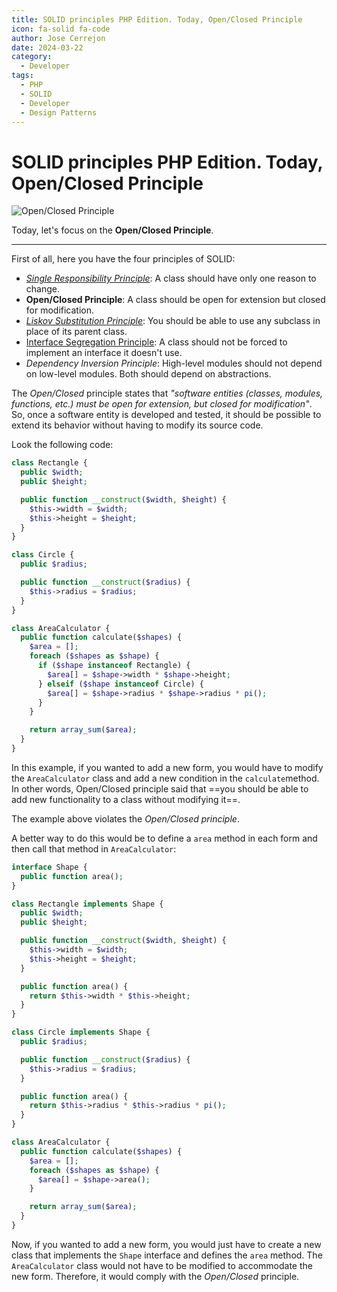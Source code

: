 ```yaml
---
title: SOLID principles PHP Edition. Today, Open/Closed Principle
icon: fa-solid fa-code
author: Jose Cerrejon
date: 2024-03-22
category:
  - Developer
tags:
  - PHP
  - SOLID
  - Developer
  - Design Patterns
---
```

# SOLID principles PHP Edition. Today, Open/Closed Principle

![Open/Closed Principle](/images/2024/03/open_close.jpg "Open/Closed Principle. Generated with AI.")

Today, let's focus on the **Open/Closed Principle**.

- - -

First of all, here you have the four principles of SOLID:

* _[Single Responsibility Principle](https://misapuntesde.com/2024/03/solid_principles_php_edition_single_responsibility_principle.html)_: A class should have only one reason to change.
* **Open/Closed Principle**: A class should be open for extension but closed for modification.
* _[Liskov Substitution Principle](https://misapuntesde.com/2024/04/solid_principles_php_edition_liskov_substitution_principle.html)_: You should be able to use any subclass in place of its parent class.
* [Interface Segregation Principle](https://misapuntesde.com/2024/04/solid_principles_php_edition_interface_segregation_principle.html): A class should not be forced to implement an interface it doesn't use.
* _Dependency Inversion Principle_: High-level modules should not depend on low-level modules. Both should depend on abstractions.

The _Open/Closed_ principle states that _"software entities (classes, modules, functions, etc.) must be open for extension, but closed for modification"_. So, once a software entity is developed and tested, it should be possible to extend its behavior without having to modify its source code.

Look the following code:

```php
class Rectangle {
  public $width;
  public $height;

  public function __construct($width, $height) {
    $this->width = $width;
    $this->height = $height;
  }
}

class Circle {
  public $radius;

  public function __construct($radius) {
    $this->radius = $radius;
  }
}

class AreaCalculator {
  public function calculate($shapes) {
    $area = [];
    foreach ($shapes as $shape) {
      if ($shape instanceof Rectangle) {
        $area[] = $shape->width * $shape->height;
      } elseif ($shape instanceof Circle) {
        $area[] = $shape->radius * $shape->radius * pi();
      }
    }

    return array_sum($area);
  }
}
```

In this example, if you wanted to add a new form, you would have to modify the `AreaCalculator` class and add a new condition in the `calculate`method. In other words, Open/Closed principle said that ==you should be able to add new functionality to a class without modifying it==.

The example above violates the _Open/Closed principle_.

A better way to do this would be to define a `area` method in each form and then call that method in `AreaCalculator`:

```php
interface Shape {
  public function area();
}

class Rectangle implements Shape {
  public $width;
  public $height;

  public function __construct($width, $height) {
    $this->width = $width;
    $this->height = $height;
  }

  public function area() {
    return $this->width * $this->height;
  }
}

class Circle implements Shape {
  public $radius;

  public function __construct($radius) {
    $this->radius = $radius;
  }

  public function area() {
    return $this->radius * $this->radius * pi();
  }
}

class AreaCalculator {
  public function calculate($shapes) {
    $area = [];
    foreach ($shapes as $shape) {
      $area[] = $shape->area();
    }

    return array_sum($area);
  }
}
```

Now, if you wanted to add a new form, you would just have to create a new class that implements the `Shape` interface and defines the `area` method. The `AreaCalculator` class would not have to be modified to accommodate the new form. Therefore, it would comply with the _Open/Closed_ principle.
